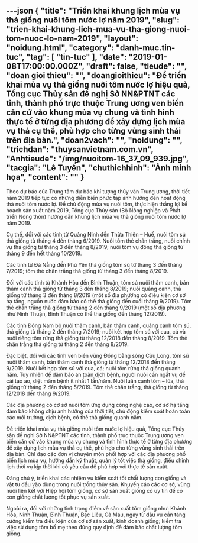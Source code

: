 ---json
{
    "title": "Triển khai khung lịch mùa vụ thả giống nuôi tôm nước lợ năm 2019",
    "slug": "trien-khai-khung-lich-mua-vu-tha-giong-nuoi-tom-nuoc-lo-nam-2019",
    "layout": "noidung.html",
    "category": "danh-muc.tin-tuc",
    "tag": [
        "tin-tuc"
    ],
    "date": "2019-01-08T17:00:00.000Z",
    "draft": false,
    "tieude": "",
    "doan gioi thieu": "",
    "doangioithieu": "Để triển khai mùa vụ thả giống nuôi tôm nước lợ hiệu quả, Tổng cục Thủy sản đề nghị Sở NN&PTNT các tỉnh, thành phố trực thuộc Trung ương ven biển căn cứ vào khung mùa vụ chung và tình hình thực tế ở từng địa phương để xây dựng lịch mùa vụ thả cụ thể, phù hợp cho từng vùng sinh thái trên địa bàn.",
    "doan2vach": "",
    "noidung": "",
    "trichdan": "thuysanvietnam.com.vn",
    "Anhtieude": "/img/nuoitom-16_37_09_939.jpg",
    "tacgia": "Lê Tuyến",
    "chuthichhinh": "Ảnh minh họa",
    "__content__": ""
}
---
<p>Theo dự b&aacute;o của Trung t&acirc;m dự b&aacute;o kh&iacute; tượng thủy văn Trung ương, thời tiết năm 2019 tiếp tục c&oacute; những diễn biến phức tạp ảnh hưởng đến hoạt động thả nu&ocirc;i t&ocirc;m nước lợ. Để chủ động m&ugrave;a vụ nu&ocirc;i t&ocirc;m, thực hiện thắng lợi kế hoạch sản xuất năm 2019, Tổng cục Thủy sản (Bộ N&ocirc;ng nghiệp v&agrave; Ph&aacute;t triển N&ocirc;ng th&ocirc;n) hướng dẫn khung lịch m&ugrave;a vụ thả giống nu&ocirc;i t&ocirc;m nước lợ năm 2019.</p>

<p>Cụ thể, đối với c&aacute;c tỉnh từ Quảng Ninh đến Thừa Thi&ecirc;n &ndash; Huế, nu&ocirc;i t&ocirc;m s&uacute; thả giống từ th&aacute;ng 4 đến th&aacute;ng 6/2019. Nu&ocirc;i t&ocirc;m thẻ ch&acirc;n trắng, nu&ocirc;i ch&iacute;nh vụ thả giống từ th&aacute;ng 3 đến th&aacute;ng 8/2019; nu&ocirc;i t&ocirc;m vụ đ&ocirc;ng thả giống từ th&aacute;ng 9 đến hết th&aacute;ng 10/2019.</p>

<p>C&aacute;c tỉnh từ Đ&agrave; Nẵng đến Ph&uacute; Y&ecirc;n thả giống t&ocirc;m s&uacute; từ th&aacute;ng 3 đến th&aacute;ng 7/2019; t&ocirc;m thẻ ch&acirc;n trắng thả giống từ th&aacute;ng 3 đến th&aacute;ng 8/2019.</p>

<p>Đối với c&aacute;c tỉnh từ Kh&aacute;nh H&ograve;a đến B&igrave;nh Thuận, t&ocirc;m s&uacute; nu&ocirc;i th&acirc;m canh, b&aacute;n th&acirc;m canh thả giống từ th&aacute;ng 3 đến th&aacute;ng 8/2019; nu&ocirc;i quảng canh, thả giống từ th&aacute;ng 3 đến th&aacute;ng 8/2019 (một số địa phương c&oacute; điều kiện cơ sở hạ tầng, nguồn nước đảm bảo c&oacute; thể thả giống đến cuối th&aacute;ng 9/2019). T&ocirc;m thẻ ch&acirc;n trắng thả giống từ th&aacute;ng 2 đến th&aacute;ng 9/2019 (một số địa phương như Ninh Thuận, B&igrave;nh Thuận c&oacute; thể thả giống đến th&aacute;ng 12/2019).</p>

<p>C&aacute;c tỉnh Đ&ocirc;ng Nam bộ nu&ocirc;i th&acirc;m canh, b&aacute;n th&acirc;m canh, quảng canh t&ocirc;m s&uacute;, thả giống từ th&aacute;ng 2 đến th&aacute;ng 7/2019; nu&ocirc;i kết hợp t&ocirc;m s&uacute; với cua, c&aacute; v&agrave; nu&ocirc;i ri&ecirc;ng t&ocirc;m rừng thả giống từ th&aacute;ng 12/2018 đến th&aacute;ng 8/2019. T&ocirc;m thẻ ch&acirc;n trắng thả giống từ th&aacute;ng 2 đến th&aacute;ng 8/2019.</p>

<p>Đặc biệt, đối với c&aacute;c tỉnh ven biển v&ugrave;ng Đồng bằng s&ocirc;ng Cửu Long, t&ocirc;m s&uacute; nu&ocirc;i th&acirc;m canh, b&aacute;n th&acirc;m canh thả giống từ th&aacute;ng 12/2018 đến th&aacute;ng 9/2019. Nu&ocirc;i kết hợp t&ocirc;m s&uacute; với cua, c&aacute;; nu&ocirc;i t&ocirc;m rừng thả giống quanh năm. Tuy nhi&ecirc;n để đảm bảo an to&agrave;n dịch bệnh, người nu&ocirc;i cần ngắt vụ để cải tạo ao, diệt mầm bệnh &iacute;t nhất 1 lần/năm. Nu&ocirc;i lu&acirc;n canh t&ocirc;m &ndash; l&uacute;a, thả giống từ th&aacute;ng 2 đến th&aacute;ng 5/2019. T&ocirc;m thẻ ch&acirc;n trắng, thả giống từ th&aacute;ng 12/2018 đến th&aacute;ng 9/2019.</p>

<p>C&aacute;c địa phương c&oacute; cơ sở nu&ocirc;i t&ocirc;m ứng dụng c&ocirc;ng nghệ cao, cơ sở hạ tầng đảm bảo kh&ocirc;ng chịu ảnh hưởng của thời tiết, chủ động kiểm so&aacute;t ho&agrave;n to&agrave;n c&aacute;c m&ocirc;i trường, dịch bệnh, c&oacute; thể thả giống quanh năm.</p>

<p>Để triển khai m&ugrave;a vụ thả giống nu&ocirc;i t&ocirc;m nước lợ hiệu quả, Tổng cục Thủy sản đề nghị Sở NN&amp;PTNT c&aacute;c tỉnh, th&agrave;nh phố trực thuộc Trung ương ven biển căn cứ v&agrave;o khung m&ugrave;a vụ chung v&agrave; t&igrave;nh h&igrave;nh thực tế ở từng địa phương để x&acirc;y dựng lịch m&ugrave;a vụ thả cụ thể, ph&ugrave; hợp cho từng v&ugrave;ng sinh th&aacute;i tr&ecirc;n địa b&agrave;n. Chỉ đạo c&aacute;c đơn vị chuy&ecirc;n m&ocirc;n phối hợp với c&aacute;c địa phương phổ biến lịch m&ugrave;a vụ, hướng dẫn kỹ thuật, quản l&yacute; tốt việc thả giống, điều chỉnh lịch thời vụ kịp thời khi c&oacute; y&ecirc;u cầu để ph&ugrave; hợp với thực tế sản xuất.</p>

<p>Đ&aacute;ng ch&uacute; &yacute;, triển khai c&aacute;c nhiệm vụ kiểm so&aacute;t tốt chất lượng con giống v&agrave; vật tư đầu v&agrave;o d&ugrave;ng trong nu&ocirc;i trồng thủy sản. Khuyến c&aacute;o c&aacute;c cơ sở, v&ugrave;ng nu&ocirc;i li&ecirc;n kết với Hiệp hội t&ocirc;m giống, cơ sở sản xuất giống c&oacute; uy t&iacute;n để c&oacute; con giống chất lượng tốt phục vụ sản xuất.</p>

<p>Ngo&agrave;i ra, đối với những tỉnh trọng điểm về sản xuất t&ocirc;m giống như: Kh&aacute;nh H&ograve;a, Ninh Thuận, B&igrave;nh Thuận, Bạc Li&ecirc;u, C&agrave; Mau, ngay từ đầu vụ cần tăng cường kiểm tra điều kiện của cơ sở sản xuất, kinh doanh giống; kiểm tra việc sử dụng t&ocirc;m bố mẹ theo đ&uacute;ng quy định để đảm bảo chất lượng t&ocirc;m giống.</p>
